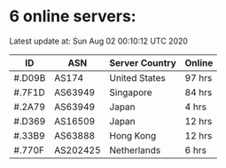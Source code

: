 # 6 online servers:

Latest update at: Sun Aug 02 00:10:12 UTC 2020

| ID | ASN | Server Country | Online |
| -- | --- | -------------- | ------ |
| #.D09B | AS174 | United States | 97 hrs |
| #.7F1D | AS63949 | Singapore | 84 hrs |
| #.2A79 | AS63949 | Japan | 4 hrs |
| #.D369 | AS16509 | Japan | 12 hrs |
| #.33B9 | AS63888 | Hong Kong | 12 hrs |
| #.770F | AS202425 | Netherlands | 6 hrs |

